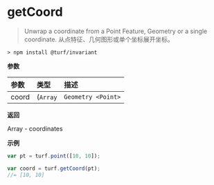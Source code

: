 # getCoord

> Unwrap a coordinate from a Point Feature, Geometry or a single coordinate.
> 从点特征、几何图形或单个坐标展开坐标。

```text
> npm install @turf/invariant
```

**参数**

| 参数  | 类型                                           | 描述                                 |
| :---- | :--------------------------------------------- | :----------------------------------- |
| coord | (`Array`|`Geometry <Point>`|`Feature <Point>`) | GeoJSON Point or an Array of numbers |

**返回**

Array - coordinates

**示例**

```js
var pt = turf.point([10, 10]);

var coord = turf.getCoord(pt);
//= [10, 10]
```